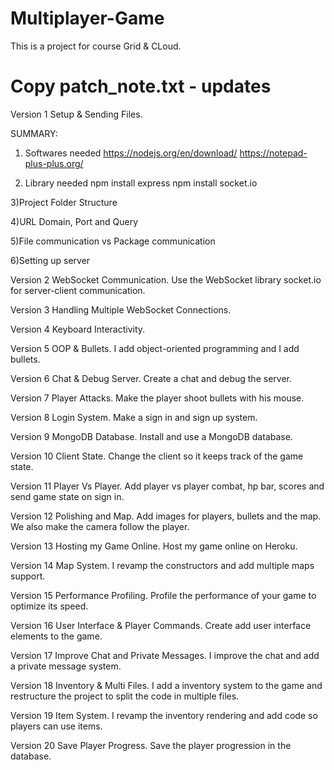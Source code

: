 # Multiplayer-Game

This is a project for course Grid & CLoud.

# Copy patch_note.txt - updates
Version 1 Setup & Sending Files. 

SUMMARY:
1) Softwares needed
https://nodejs.org/en/download/ 
https://notepad-plus-plus.org/

2) Library needed
npm install express 
npm install socket.io

3)Project Folder Structure

4)URL Domain, Port and Query

5)File communication vs Package communication

6)Setting up server

Version 2 WebSocket Communication.
Use the WebSocket library socket.io for server-client communication.

Version 3 Handling Multiple WebSocket Connections.

Version 4 Keyboard Interactivity.

Version 5 OOP & Bullets.
I add object-oriented programming and I add bullets.

Version 6 Chat & Debug Server.
Create a chat and debug the server.

Version 7 Player Attacks.
Make the player shoot bullets with his mouse.

Version 8 Login System.
Make a sign in and sign up system.

Version 9 MongoDB Database.
Install and use a MongoDB database.

Version 10 Client State.
Change the client so it keeps track of the game state.

Version 11 Player Vs Player.
Add player vs player combat, hp bar, scores and send game state on sign in.

Version 12 Polishing and Map.
Add images for players, bullets and the map. We also make the camera follow the player.

Version 13 Hosting my Game Online.
Host my game online on Heroku.

Version 14 Map System.
I revamp the constructors and add multiple maps support.

Version 15 Performance Profiling.
Profile the performance of your game to optimize its speed.

Version 16 User Interface & Player Commands.
Create add user interface elements to the game.

Version 17 Improve Chat and Private Messages.
I improve the chat and add a private message system.

Version 18 Inventory & Multi Files.
I add a inventory system to the game and restructure the project to split the code in multiple files.

Version 19 Item System.
I revamp the inventory rendering and add code so players can use items.

Version 20 Save Player Progress. 
Save the player progression in the database.
